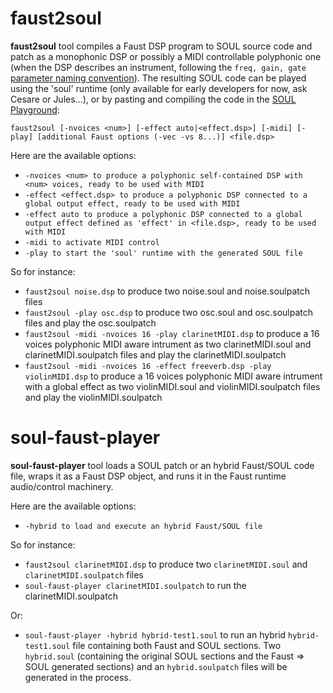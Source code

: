 # faust2soul

**faust2soul** tool compiles a Faust DSP program to SOUL source code and patch as a monophonic DSP or possibly a MIDI controllable polyphonic one (when the DSP describes an instrument, following the `freq, gain, gate` [parameter naming convention](https://faust.grame.fr/doc/manual/index.html#midi-polyphony-support)). The resulting SOUL code can be played using the 'soul' runtime  (only available for early developers for now, ask Cesare or Jules...), or by pasting and compiling the code in the [SOUL Playground](https://soul.dev/playground):

`faust2soul [-nvoices <num>] [-effect auto|<effect.dsp>] [-midi] [-play] [additional Faust options (-vec -vs 8...)] <file.dsp>`

Here are the available options:

- `-nvoices <num> to produce a polyphonic self-contained DSP with <num> voices, ready to be used with MIDI`
- `-effect <effect.dsp> to produce a polyphonic DSP connected to a global output effect, ready to be used with MIDI`
- `-effect auto to produce a polyphonic DSP connected to a global output effect defined as 'effect' in <file.dsp>, ready to be used with MIDI`
- `-midi to activate MIDI control`
- `-play to start the 'soul' runtime with the generated SOUL file`

So for instance:

- `faust2soul noise.dsp` to produce two noise.soul and noise.soulpatch files
- `faust2soul -play osc.dsp` to produce two osc.soul  and osc.soulpatch files and play the osc.soulpatch
- `faust2soul -midi -nvoices 16 -play clarinetMIDI.dsp` to produce a 16 voices polyphonic MIDI aware intrument as two clarinetMIDI.soul and clarinetMIDI.soulpatch files and play the clarinetMIDI.soulpatch
- `faust2soul -midi -nvoices 16 -effect freeverb.dsp -play violinMIDI.dsp` to produce a 16 voices polyphonic MIDI aware intrument with a global effect as two violinMIDI.soul and violinMIDI.soulpatch files and play the violinMIDI.soulpatch


# soul-faust-player 

**soul-faust-player** tool loads a SOUL patch or an hybrid Faust/SOUL code file, wraps it as a Faust DSP object, and runs it in the Faust runtime audio/control machinery. 

Here are the available options:

- `-hybrid to load and execute an hybrid Faust/SOUL file`

So for instance:

- `faust2soul clarinetMIDI.dsp` to produce two `clarinetMIDI.soul` and `clarinetMIDI.soulpatch` files
- `soul-faust-player clarinetMIDI.soulpatch` to run the clarinetMIDI.soulpatch

Or:

- `soul-faust-player -hybrid hybrid-test1.soul` to run an hybrid `hybrid-test1.soul` file containing both Faust and SOUL sections. Two `hybrid.soul` (containing the original SOUL sections and the Faust => SOUL generated sections) and an `hybrid.soulpatch` files will be generated in the process.

